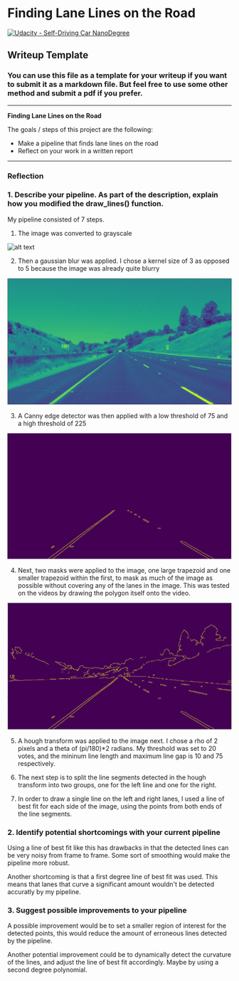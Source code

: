 # **Finding Lane Lines on the Road** 
[![Udacity - Self-Driving Car NanoDegree](https://s3.amazonaws.com/udacity-sdc/github/shield-carnd.svg)](http://www.udacity.com/drive)

## Writeup Template

### You can use this file as a template for your writeup if you want to submit it as a markdown file. But feel free to use some other method and submit a pdf if you prefer.

---

**Finding Lane Lines on the Road**

The goals / steps of this project are the following:
* Make a pipeline that finds lane lines on the road
* Reflect on your work in a written report


[//]: # (Image References)

[image1]: ./examples/grayscale.jpg "Grayscale"
[image2]: ./reference_images/Gaussian_blue.png "Gaussian"
[image3]: ./reference_images/masked.png "Masked"
[image4]: ./reference_images/Canny.png "Canny"

---

### Reflection

### 1. Describe your pipeline. As part of the description, explain how you modified the draw_lines() function.

My pipeline consisted of 7 steps. 
1. The image was converted to grayscale

![alt text][image1]

2. Then a gaussian blur was applied. I chose a kernel size of 3 as opposed to 5 because the image was already quite blurry

![alt text][image2]

3. A Canny edge detector was then applied with a low threshold of 75 and a high threshold of 225

![alt text][image3]

4. Next, two masks were applied to the image, one large trapezoid and one smaller trapezoid within the first, to mask as much of the image as possible without covering any of the lanes in the image. This was tested on the videos by drawing the polygon itself onto the video.

![alt text][image4]

5. A hough transform was applied to the image next. I chose a rho of 2 pixels and a theta of (pi/180)\*2 radians. My threshold was set to 20 votes, and the mininum line length and maximum line gap is 10 and 75 respectively. 

6. The next step is to split the line segments detected in the hough transform into two groups, one for the left line and one for the right. 

7. In order to draw a single line on the left and right lanes, I used a line of best fit for each side of the image, using the points from both ends of the line segments. 

### 2. Identify potential shortcomings with your current pipeline

Using a line of best fit like this has drawbacks in that the detected lines can be very noisy from frame to frame. Some sort of smoothing would make the pipeline more robust.  

Another shortcoming is that a first degree line of best fit was used. This means that lanes that curve a significant amount wouldn't be detected accuratly by my pipeline. 


### 3. Suggest possible improvements to your pipeline

A possible improvement would be to set a smaller region of interest for the detected points, this would reduce the amount of erroneous lines detected by the pipeline. 

Another potential improvement could be to dynamically detect the curvature of the lines, and adjust the line of best fit accordingly. Maybe by using a second degree polynomial. 
